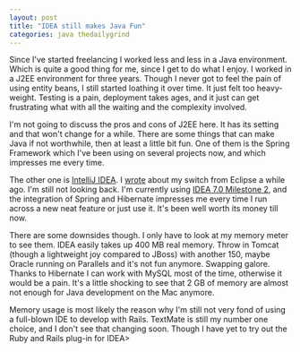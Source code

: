 ```yaml
---
layout: post
title: "IDEA still makes Java Fun"
categories: java thedailygrind
---
```

Since I've started freelancing I worked less and less in a Java environment. Which is quite a good thing for me, since I get to do what I enjoy. I worked in a J2EE environment for three years. Though I never got to feel the pain of using entity beans, I still started loathing it over time. It just felt too heavy-weight. Testing is a pain, deployment takes ages, and it just can get frustrating what with all the waiting and the complexity involved.

I'm not going to discuss the pros and cons of J2EE here. It has its setting and that won't change for a while. There are some things that can make Java if not worthwhile, then at least a little bit fun. One of them is the Spring Framework which I've been using on several projects now, and which impresses me every time.

The other one is [IntelliJ IDEA](http://www.jetbrains.com/idea). I [wrote](http://www.javaddicts.net/blog/index.php/2006/01/16/eclipse-vs-idea-making-the-switch/) about my switch from Eclipse a while ago. I'm still not looking back. I'm currently using [IDEA 7.0 Milestone 2](http://www.jetbrains.com/idea/nextversion/), and the integration of Spring and Hibernate impresses me every time I run across a new neat feature or just use it. It's been well worth its money till now.

There are some downsides though. I only have to look at my memory meter to see them. IDEA easily takes up 400 MB real memory. Throw in Tomcat (though a lightweight joy compared to JBoss) with another 150, maybe Oracle running on Parallels and it's not fun anymore. Swapping galore. Thanks to Hibernate I can work with MySQL most of the time, otherwise it would be a pain. It's a little shocking to see that 2 GB of memory are almost not enough for Java development on the Mac anymore.

Memory usage is most likely the reason why I'm still not very fond of using a full-blown IDE to develop with Rails. TextMate is still my number one choice, and I don't see that changing soon. Though I have yet to try out the Ruby and Rails plug-in for IDEA>
